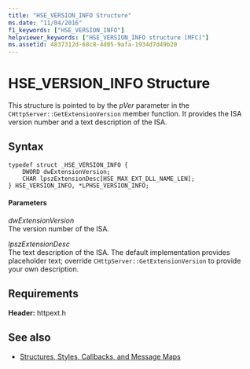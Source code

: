 ```yaml
---
title: "HSE_VERSION_INFO Structure"
ms.date: "11/04/2016"
f1_keywords: ["HSE_VERSION_INFO"]
helpviewer_keywords: ["HSE_VERSION_INFO structure [MFC]"]
ms.assetid: 4837312d-68c8-4d05-9afa-1934d7d49b20
---
```

# HSE_VERSION_INFO Structure

This structure is pointed to by the *pVer* parameter in the `CHttpServer::GetExtensionVersion` member function. It provides the ISA version number and a text description of the ISA.

## Syntax

```
typedef struct _HSE_VERSION_INFO {
    DWORD dwExtensionVersion;
    CHAR lpszExtensionDesc[HSE_MAX_EXT_DLL_NAME_LEN];
} HSE_VERSION_INFO, *LPHSE_VERSION_INFO;
```

#### Parameters

*dwExtensionVersion*<br/>
The version number of the ISA.

*lpszExtensionDesc*<br/>
The text description of the ISA. The default implementation provides placeholder text; override `CHttpServer::GetExtensionVersion` to provide your own description.

## Requirements

**Header:** httpext.h

## See also

- [Structures, Styles, Callbacks, and Message Maps](../../mfc/reference/structures-styles-callbacks-and-message-maps.md)
